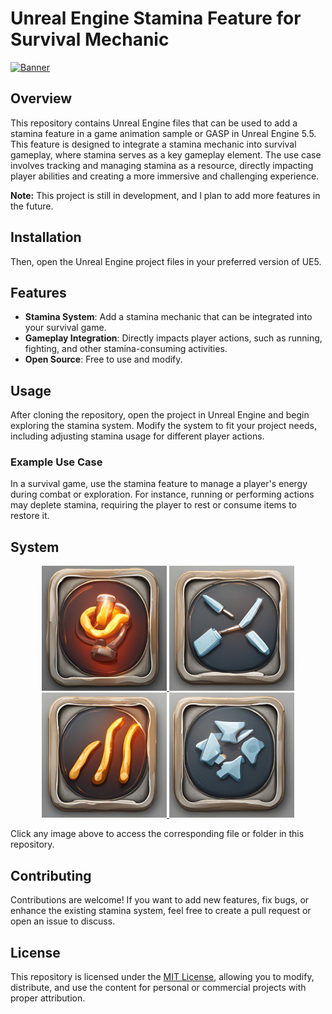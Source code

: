 # Unreal Engine Stamina Feature for Survival Mechanic  

[![Banner](https://i.postimg.cc/GtgdSj2Z/stats.jpg)](https://postimg.cc/0KSTzD7f)

## Overview  
This repository contains Unreal Engine files that can be used to add a stamina feature in a game animation sample or GASP in Unreal Engine 5.5. This feature is designed to integrate a stamina mechanic into survival gameplay, where stamina serves as a key gameplay element. The use case involves tracking and managing stamina as a resource, directly impacting player abilities and creating a more immersive and challenging experience.  

**Note:** This project is still in development, and I plan to add more features in the future.  

## Installation 
Then, open the Unreal Engine project files in your preferred version of UE5.

## Features  
- **Stamina System**: Add a stamina mechanic that can be integrated into your survival game.
- **Gameplay Integration**: Directly impacts player actions, such as running, fighting, and other stamina-consuming activities.
- **Open Source**: Free to use and modify.

## Usage  
After cloning the repository, open the project in Unreal Engine and begin exploring the stamina system. Modify the system to fit your project needs, including adjusting stamina usage for different player actions.

### Example Use Case  
In a survival game, use the stamina feature to manage a player's energy during combat or exploration. For instance, running or performing actions may deplete stamina, requiring the player to rest or consume items to restore it.

## System  
<p align="center">
  <a href="https://pixeldrain.com/u/srXm6Y3j">
    <img src="https://raw.githubusercontent.com/mdsotoke/unreal-engine-stuff/main/images/health.jpg" alt="Health" width="200" />
  </a>
  <a href="https://www.youtube.com/watch?v=random_video_id">
    <img src="https://raw.githubusercontent.com/mdsotoke/unreal-engine-stuff/main/images/stamina.jpg" alt="Stamina" width="200" />
  </a>
  <a href="https://www.youtube.com/watch?v=random_video_id">
    <img src="https://raw.githubusercontent.com/mdsotoke/unreal-engine-stuff/main/images/starvation.jpg" alt="Starvation" width="200" />
  </a>
  <a href="https://www.youtube.com/watch?v=random_video_id">
    <img src="https://raw.githubusercontent.com/mdsotoke/unreal-engine-stuff/main/images/energy.jpg" alt="Energy" width="200" />
  </a>
</p>


Click any image above to access the corresponding file or folder in this repository.

## Contributing  
Contributions are welcome! If you want to add new features, fix bugs, or enhance the existing stamina system, feel free to create a pull request or open an issue to discuss.

## License  
This repository is licensed under the [MIT License](LICENSE), allowing you to modify, distribute, and use the content for personal or commercial projects with proper attribution.
